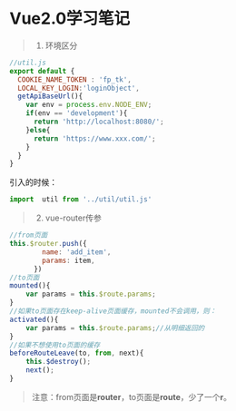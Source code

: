 # Vue2.0学习笔记

>1. 环境区分

```js
//util.js
export default {
  COOKIE_NAME_TOKEN : 'fp_tk',
  LOCAL_KEY_LOGIN:'loginObject',
  getApiBaseUrl(){
    var env = process.env.NODE_ENV;
    if(env == 'development'){
      return 'http://localhost:8080/';
    }else{
      return 'https://www.xxx.com/';
    }
  }
}
```
引入的时候：
```js
import  util from '../util/util.js'
```
> 2. vue-router传参
```js
//from页面
this.$router.push({
        name: 'add_item',
        params: item,
      })
//to页面
mounted(){
    var params = this.$route.params;
}
//如果to页面存在keep-alive页面缓存，mounted不会调用，则：
activated(){
    var params = this.$route.params;//从明细返回的
}
//如果不想使用to页面的缓存
beforeRouteLeave(to, from, next){
    this.$destroy();
    next();
}
```
> 注意：from页面是**router**，to页面是**route**，少了一个**r**。
